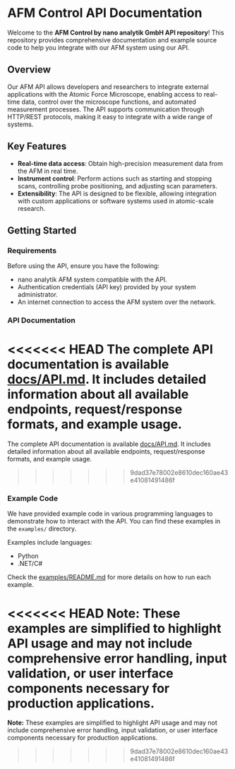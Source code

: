 
# AFM Control API Documentation

Welcome to the **AFM Control by nano analytik GmbH API repository**! This repository provides comprehensive documentation and example source code to help you integrate with our AFM system using our API.

## Overview

Our AFM API allows developers and researchers to integrate external applications with the Atomic Force Microscope, enabling access to real-time data, control over the microscope functions, and automated measurement processes. The API supports communication through HTTP/REST protocols, making it easy to integrate with a wide range of systems.

## Key Features

- **Real-time data access**: Obtain high-precision measurement data from the AFM in real time.
- **Instrument control**: Perform actions such as starting and stopping scans, controlling probe positioning, and adjusting scan parameters.
- **Extensibility**: The API is designed to be flexible, allowing integration with custom applications or software systems used in atomic-scale research.

## Getting Started

### Requirements

Before using the API, ensure you have the following:

- nano analytik AFM system compatible with the API.
- Authentication credentials (API key) provided by your system administrator.
- An internet connection to access the AFM system over the network.

### API Documentation

<<<<<<< HEAD
The complete API documentation is available [docs/API.md](./docs/API.md). It includes detailed information about all available endpoints, request/response formats, and example usage.
=======
The complete API documentation is available [docs/API.md](./docs/README.md). It includes detailed information about all available endpoints, request/response formats, and example usage.
>>>>>>> 9dad37e78002e8610dec160ae43e41081491486f

### Example Code

We have provided example code in various programming languages to demonstrate how to interact with the API. You can find these examples in the `examples/` directory.

Examples include languages:

- Python
- .NET/C#

Check the [examples/README.md](./examples/README.md) for more details on how to run each example.

<<<<<<< HEAD
**Note:** These examples are simplified to highlight API usage and may not include comprehensive error handling, input validation, or user interface components necessary for production applications.
=======
**Note:** These examples are simplified to highlight API usage and may not include comprehensive error handling, input validation, or user interface components necessary for production applications.
>>>>>>> 9dad37e78002e8610dec160ae43e41081491486f
